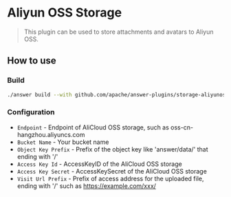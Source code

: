 # Aliyun OSS Storage
> This plugin can be used to store attachments and avatars to Aliyun OSS.

## How to use

### Build
```bash
./answer build --with github.com/apache/answer-plugins/storage-aliyunoss
```

### Configuration
- `Endpoint` - Endpoint of AliCloud OSS storage, such as oss-cn-hangzhou.aliyuncs.com
- `Bucket Name` - Your bucket name
- `Object Key Prefix` - Prefix of the object key like 'answer/data/' that ending with '/'
- `Access Key Id` - AccessKeyID of the AliCloud OSS storage
- `Access Key Secret` - AccessKeySecret of the AliCloud OSS storage
- `Visit Url Prefix` - Prefix of access address for the uploaded file, ending with '/' such as https://example.com/xxx/